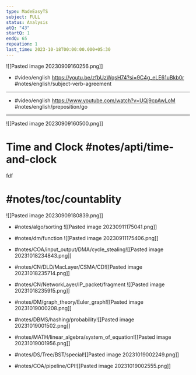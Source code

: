 ```yaml
---
type: MadeEasyTS
subject: FULL
status: Analysis
atQ: "43"
startQ: 1
endQ: 65
repeation: 1
last_time: 2023-10-18T00:00:00.000+05:30
---
```

![[Pasted image 20230909160256.png]]
- #video/english https://youtu.be/zfbUzWqsH74?si=9C4g_eLE61uBkb0r #notes/english/subject-verb-agreement
---

- #video/english https://www.youtube.com/watch?v=UQj9cpAwLoM
  #notes/english/preposition/go 
---

![[Pasted image 20230909160500.png]]

# Time and Clock #notes/apti/time-and-clock 
fdf

# #notes/toc/countablity 
![[Pasted image 20230909180839.png]]

- #notes/algo/sorting ![[Pasted image 20230911175041.png]]

- #notes/dm/function ![[Pasted image 20230911175406.png]]

- #notes/COA/input_output/DMA/cycle_stealing![[Pasted image 20231018234843.png]]
- #notes/CN/DLD/MacLayer/CSMA/CD![[Pasted image 20231018235714.png]]
- #notes/CN/NetworkLayer/IP_packet/fragment ![[Pasted image 20231018235915.png]]
- #notes/DM/graph_theory/Euler_graph![[Pasted image 20231019000208.png]]
- #notes/DBMS/hashing/probability![[Pasted image 20231019001502.png]]
- #notes/MATH/linear_algebra/system_of_equation![[Pasted image 20231019001956.png]]
- #notes/DS/Tree/BST/special![[Pasted image 20231019002249.png]]
- #notes/COA/pipeline/CPI![[Pasted image 20231019002555.png]]
